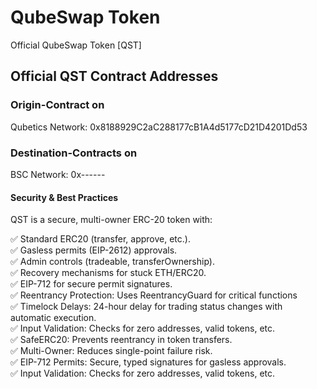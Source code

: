 # QubeSwap Token

Official QubeSwap Token [QST]

## Official QST Contract Addresses
### Origin-Contract on
Qubetics Network:
0x8188929C2aC288177cB1A4d5177cD21D4201Dd53

### Destination-Contracts on
BSC Network:
0x------



#### Security & Best Practices
QST is a secure, multi-owner ERC-20 token with:

✅ Standard ERC20 (transfer, approve, etc.). <br>
✅ Gasless permits (EIP-2612) approvals. <br>
✅ Admin controls (tradeable, transferOwnership). <br>
✅ Recovery mechanisms for stuck ETH/ERC20. <br>
✅ EIP-712 for secure permit signatures. <br>
✅ Reentrancy Protection: Uses ReentrancyGuard for critical functions <br>
✅ Timelock Delays: 24-hour delay for trading status changes with 
automatic execution. <br>
✅ Input Validation: Checks for zero addresses, valid tokens, etc. <br>
✅ SafeERC20: Prevents reentrancy in token transfers. <br>
✅ Multi-Owner: Reduces single-point failure risk. <br>
✅ EIP-712 Permits: Secure, typed signatures for gasless approvals. <br>
✅ Input Validation: Checks for zero addresses, valid tokens, etc. <br>


